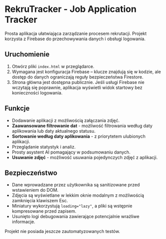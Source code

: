 # RekruTracker - Job Application Tracker

Prosta aplikacja ułatwiająca zarządzanie procesem rekrutacji. Projekt
korzysta z Firebase do przechowywania danych i obsługi logowania.

## Uruchomienie

1. Otwórz pliki `index.html` w przeglądarce.
2. Wymagana jest konfiguracja Firebase – klucze znajdują się w kodzie, ale
   dostęp do danych ograniczają reguły bezpieczeństwa Firestore.
3. Strona główna jest dostępna publicznie. Jeśli usługi Firebase nie wczytają
   się poprawnie, aplikacja wyświetli widok startowy bez konieczności logowania.

## Funkcje

* Dodawanie aplikacji z możliwością załączania zdjęć.
* **Zaawansowane filtrowanie dat** - możliwość filtrowania według daty aplikowania lub daty aktualnego statusu.
* **Sortowanie według daty aplikowania** - z priorytetem ulubionych aplikacji.
* Przeglądanie statystyk i analiz.
* Prosty asystent AI pomagający w podsumowaniu danych.
* **Usuwanie zdjęć** - możliwość usuwania pojedynczych zdjęć z aplikacji.

## Bezpieczeństwo

* Dane wprowadzane przez użytkownika są sanitizowane przed wstawieniem do DOM.
* Zdjęcia są wyświetlane w lekkim oknie modalnym z możliwością zamknięcia klawiszem Esc.
* Miniatury wykorzystują `loading="lazy"`, a pliki są wstępnie kompresowane przed zapisem.
* Usunięto logi debugowania zawierające potencjalnie wrażliwe informacje.

Projekt nie posiada jeszcze zautomatyzowanych testów.
